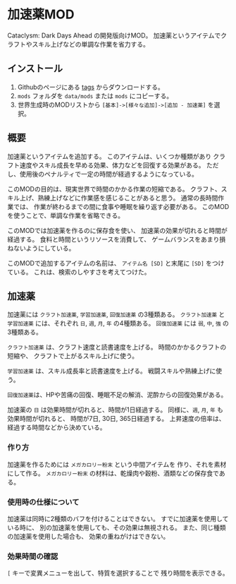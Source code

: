 # 加速薬MOD
Cataclysm: Dark Days Ahead の開発版向けMOD。
加速薬というアイテムでクラフトやスキル上げなどの単調な作業を省力する。

## インストール

1. Githubのページにある [tags](https://github.com/tlshtivo053153/cdda-speedup-drug/tags) からダウンロードする。
2. `mods` フォルダを `data/mods` または `mods` にコピーする。
3. 世界生成時のMODリストから `[基本]->[様々な追加]->[追加 - 加速薬]` を選択。

## 概要
加速薬というアイテムを追加する。
このアイテムは、いくつか種類があり
クラフト速度やスキル成長を早める効果、体力などを回復する効果がある。
ただし、使用後のペナルティで一定の時間が経過するようになっている。

このMODの目的は、現実世界で時間のかかる作業の短縮である。
クラフト、スキル上げ、熟練上げなどに作業感を感じることがあると思う。
通常の長時間作業では、
作業が終わるまでの間に食事や睡眠を繰り返す必要がある。
このMODを使うことで、単調な作業を省略できる。

このMODでは加速薬を作るのに保存食を使い、
加速薬の効果が切れると時間が経過する。
食料と時間というリソースを消費して、
ゲームバランスをあまり損ねないようにしている。

このMODで追加するアイテムの名前は、
`アイテム名 [SD]` と末尾に `[SD]` をつけている。
これは、検索のしやすさを考えてつけた。

## 加速薬
加速薬には `クラフト加速薬`, `学習加速薬`, `回復加速薬` の3種類ある。
`クラフト加速薬` と `学習加速薬` には、それぞれ `日`, `週`, `月`, `年` の4種類ある。
`回復加速薬` には `弱`, `中`, `強` の3種類ある。

`クラフト加速薬` は、クラフト速度と読書速度を上げる。
時間のかかるクラフトの短縮や、
クラフトで上がるスキル上げに使う。

`学習加速薬` は、スキル成長率と読書速度を上げる。
戦闘スキルや熟練上げに使う。

`回復加速薬`は、HPや苦痛の回復、睡眠不足の解消、泥酔からの回復効果がある。

加速薬の `日` は効果時間が切れると、時間が1日経過する。
同様に、`週`, `月`, `年` も効果時間が切れると、
時間が7日, 30日, 365日経過する。
上昇速度の倍率は、経過する時間などから決めている。

### 作り方
加速薬を作るためには `メガカロリー粉末` という中間アイテムを
作り、それを素材にして作る。
`メガカロリー粉末` の材料は、乾燥肉や穀粉、酒類などの保存食である。

### 使用時の仕様について
加速薬は同時に2種類のバフを付けることはできない。
すでに加速薬を使用している時に、
別の加速薬を使用しても、その効果は無視される。
また、同じ種類の加速薬を使用した場合も、
効果の重ねがけはできない。

### 効果時間の確認
`[` キーで変異メニューを出して、特質を選択することで
残り時間を表示できる。
